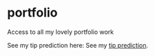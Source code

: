 # portfolio
Access to all my lovely portfolio work

See my tip prediction here:
See my [tip prediction](https://github.com/sdsouto/nyc-tlc-tip-prediction).
